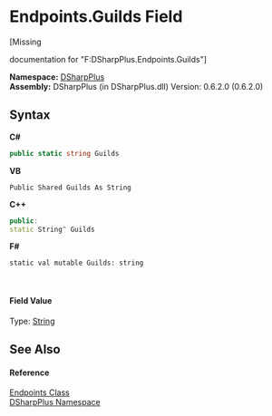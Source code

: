 # Endpoints.Guilds Field
 

\[Missing <summary> documentation for "F:DSharpPlus.Endpoints.Guilds"\]

**Namespace:**&nbsp;<a href="503971eb-de5e-a570-9922-de9500a9b1cc">DSharpPlus</a><br />**Assembly:**&nbsp;DSharpPlus (in DSharpPlus.dll) Version: 0.6.2.0 (0.6.2.0)

## Syntax

**C#**<br />
``` C#
public static string Guilds
```

**VB**<br />
``` VB
Public Shared Guilds As String
```

**C++**<br />
``` C++
public:
static String^ Guilds
```

**F#**<br />
``` F#
static val mutable Guilds: string
```

<br />

#### Field Value
Type: <a href="http://msdn2.microsoft.com/en-us/library/s1wwdcbf" target="_blank">String</a>

## See Also


#### Reference
<a href="27c68942-b65f-a5a4-393f-532ea6ad8638">Endpoints Class</a><br /><a href="503971eb-de5e-a570-9922-de9500a9b1cc">DSharpPlus Namespace</a><br />
